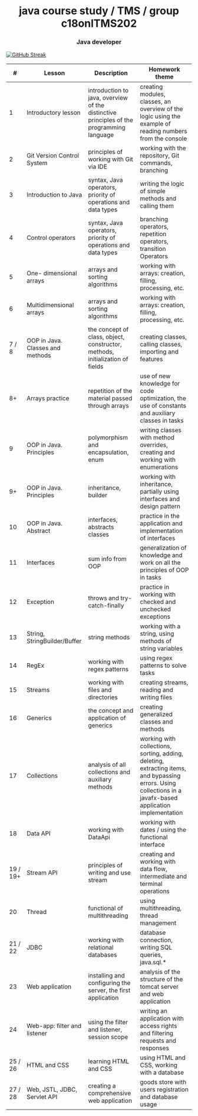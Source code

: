 <h1 align="center">java course study / TMS / group c18onlTMS202</h1>
<h3 align="center">Java developer</h3>

[![GitHub Streak](https://streak-stats.demolab.com/?user=DenverCoder1&theme=dark)](https://git.io/streak-stats)

| #        | Lesson                           | Description                                                                              | Homework theme                                                                                                                                              |
|----------|----------------------------------|------------------------------------------------------------------------------------------|-------------------------------------------------------------------------------------------------------------------------------------------------------------|
| 1        | Introductory lesson              | introduction to java, overview of the distinctive principles of the programming language | creating modules, classes, an overview of the logic using the example of reading numbers from the console                                                   |
| 2        | Git Version Control System       | principles of working with Git via IDE                                                   | working with the repository, Git commands, branching                                                                                                        |
| 3        | Introduction to Java             | syntax, Java operators, priority of operations and data types                            | writing the logic of simple methods and calling them                                                                                                        |
| 4        | Control operators                | syntax, Java operators, priority of operations and data types                            | branching operators, repetition operators, transition Operators                                                                                             |
| 5        | One- dimensional arrays          | arrays and sorting algorithms                                                            | working with arrays: creation, filling, processing, etc.                                                                                                    |
| 6        | Multidimensional arrays          | arrays and sorting algorithms                                                            | working with arrays: creation, filling, processing, etc.                                                                                                    |
| 7 / 8    | OOP in Java. Classes and methods | the concept of class, object, constructor, methods, initialization of fields             | creating classes, calling classes, importing and features                                                                                                   |
| 8+       | Arrays practice                  | repetition of the material passed through arrays                                         | use of new knowledge for code optimization, the use of constants and auxiliary classes in tasks                                                             |
| 9        | OOP in Java. Principles          | polymorphism and encapsulation, enum                                                     | writing classes with method overrides, creating and working with enumerations                                                                               |
| 9+       | OOP in Java. Principles          | inheritance, builder                                                                     | working with inheritance, partially using interfaces and design pattern                                                                                     |
| 10       | OOP in Java. Abstract            | interfaces, abstracts classes                                                            | practice in the application and implementation of interfaces                                                                                                |
| 11       | Interfaces                       | sum info from OOP                                                                        | generalization of knowledge and work on all the principles of OOP in tasks                                                                                  |
| 12       | Exception                        | throws and try-catch-finally                                                             | practice in working with checked and unchecked exceptions                                                                                                   |
| 13       | String, StringBuilder/Buffer     | string methods                                                                           | working with a string, using methods of string variables                                                                                                    |
| 14       | RegEx                            | working with regex patterns                                                              | using regex patterns to solve tasks                                                                                                                         |
| 15       | Streams                          | working with files and directories                                                       | creating streams, reading and writing files                                                                                                                 |
| 16       | Generics                         | the concept and application of generics                                                  | creating generalized classes and methods                                                                                                                    |
| 17       | Collections                      | analysis of all collections and auxiliary methods                                        | working with collections, sorting, adding, deleting, extracting items, and bypassing errors. Using collections in a javafx-based application implementation |
| 18       | Data API                         | working with DataApi                                                                     | working with dates / using the functional interface                                                                                                         |
| 19 / 19+ | Stream API                       | principles of writing and use stream                                                     | creating and working with data flow, intermediate and terminal operations                                                                                   | 
| 20       | Thread                           | functional of multithreading                                                             | using multithreading, thread management                                                                                                                     |
| 21 / 22  | JDBC                             | working with relational databases                                                        | database connection, writing SQL queries, java.sql.*                                                                                                        |
| 23       | Web application                  | installing and configuring the server, the first application                             | analysis of the structure of the tomcat server and web application                                                                                          |
| 24       | Web-app: filter and listener     | using the filter and listener, session scope                                             | writing an application with access rights and filtering requests and responses                                                                              |
| 25 / 26  | HTML and CSS                     | learning HTML and CSS                                                                    | using HTML and CSS, working with a database                                                                                                                 |
| 27 / 28  | Web, JSTL, JDBC, Servlet API     | creating a comprehensive web application                                                 | goods store with users registration and database usage                                                                                                      |